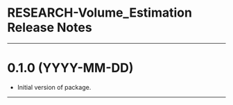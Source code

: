 RESEARCH-Volume_Estimation Release Notes
===============================================================================

-------------------------------------------------------------------------------
0.1.0 (YYYY-MM-DD)
==================
* Initial version of package.

-------------------------------------------------------------------------------

